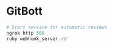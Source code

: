 # GitBott

```ruby
# Start service for automatic reviews
ngrok http 500
ruby webhook_server.rb'
```
